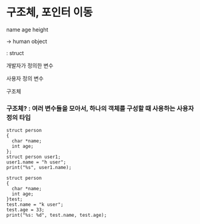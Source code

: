 # 구조체, 포인터 이동

name
age
height

-> human object

: struct

개발자가 정의한 변수

사용자 정의 변수

구조체

### 구조체? : 여러 변수들을 모아서, 하나의 객체를 구성할 때 사용하는 사용자 정의 타입


~~~
struct person
{
  char *name;
  int age;
};
struct person user1;
user1.name = "h user";
print("%s", user1.name);

struct person
{
  char *name;
  int age;
}test;
test.name = "k user";
test.age = 33;
print("%s: %d", test.name, test.age);
~~~



